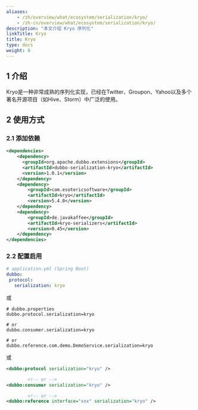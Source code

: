 ```yaml
---
aliases:
    - /zh/overview/what/ecosystem/serialization/kryo/
    - /zh-cn/overview/what/ecosystem/serialization/kryo/
description: "本文介绍 Kryo 序列化"
linkTitle: Kryo
title: Kryo
type: docs
weight: 8
---
```





## 1 介绍

Kryo是一种非常成熟的序列化实现，已经在Twitter、Groupon、Yahoo以及多个著名开源项目（如Hive、Storm）中广泛的使用。

## 2 使用方式

### 2.1 添加依赖

```xml
<dependencies>
    <dependency>
      <groupId>org.apache.dubbo.extensions</groupId>
      <artifactId>dubbo-serialization-kryo</artifactId>
      <version>1.0.1</version>
    </dependency>
    <dependency>
        <groupId>com.esotericsoftware</groupId>
        <artifactId>kryo</artifactId>
        <version>5.4.0</version>
    </dependency>
    <dependency>
        <groupId>de.javakaffee</groupId>
        <artifactId>kryo-serializers</artifactId>
        <version>0.45</version>
    </dependency>
</dependencies>
```

### 2.2 配置启用


```yaml
# application.yml (Spring Boot)
dubbo:
 protocol:
   serialization: kryo
```
或
```properties
# dubbo.properties
dubbo.protocol.serialization=kryo

# or
dubbo.consumer.serialization=kryo

# or
dubbo.reference.com.demo.DemoService.serialization=kryo
```
或
```xml
<dubbo:protocol serialization="kryo" />

        <!-- or -->
<dubbo:consumer serialization="kryo" />

        <!-- or -->
<dubbo:reference interface="xxx" serialization="kryo" />
```
